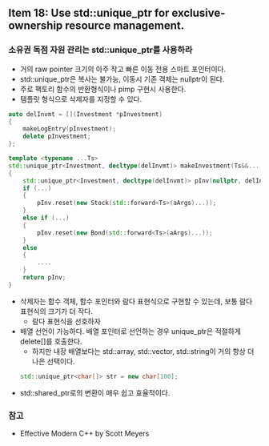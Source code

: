## Item 18: Use std::unique_ptr for exclusive-ownership resource management.
### 소유권 독점 자원 관리는 std::unique_ptr를 사용하라
* 거의 raw pointer 크기의 아주 작고 빠른 이동 전용 스마트 포인터이다.
* std::unique_ptr은 복사는 불가능, 이동시 기존 객체는 nullptr이 된다.
* 주로 팩토리 함수의 반환형식이나 pimp 구현시 사용한다.
* 템플릿 형식으로 삭제자를 지정할 수 있다.
```C++
auto delInvmt = [](Investment *pInvestment)
{
    makeLogEntry(pInvestment);
    delete pInvestment;
};

template <typename ...Ts>
std::unique_ptr<Investment, decltype(delInvmt)> makeInvestment(Ts&&... aArgs)
{
    std::unique_ptr<Investment, decltype(delInvmt)> pInv(nullptr, delInvmt);
    if (...)
    {
        pInv.reset(new Stock(std::forward<Ts>(aArgs)...));    
    }
    else if (...)
    {
        pInv.reset(new Bond(std::forward<Ts>(aArgs)...));
    }
    else
    {
        ....
    }
    return pInv;
}
```
* 삭제자는 함수 객체, 함수 포인터와 람다 표현식으로 구현할 수 있는데, 보통 람다 표현식의 크기가 더 작다.
    * 람다 표현식을 선호하자
* 배열 선언이 가능하다. 배열 포인터로 선언하는 경우 unique_ptr은 적절하게 delete[]를 호출한다.
    * 하지만 내장 배열보다는 std::array, std::vector, std::string이 거의 항상 더 나은 선택이다.
    ```C++
    std::unique_ptr<char[]> str = new char[100];
    ```
* std::shared_ptr로의 변환이 매우 쉽고 효율적이다.

### 참고
* Effective Modern C++ by Scott Meyers
